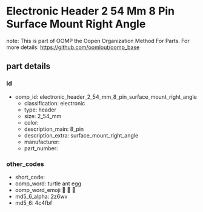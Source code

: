 # Electronic Header 2 54 Mm 8 Pin Surface Mount Right Angle  

note: This is part of OOMP the Oopen Organization Method For Parts. For more details: https://github.com/oomlout/oomp_base

##  part details





### id
* oomp_id: electronic_header_2_54_mm_8_pin_surface_mount_right_angle
  * classification: electronic
  * type: header
  * size: 2_54_mm
  * color: 
  * description_main: 8_pin
  * description_extra: surface_mount_right_angle
  * manufacturer: 
  * part_number: 

### other_codes
* short_code: 
* oomp_word: turtle ant egg
* oomp_word_emoji :turtle: :ant: :egg:
* md5_6_alpha: 2z6wv
* md5_6: 4c4fbf